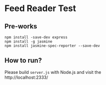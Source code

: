 # Feed Reader Test
## Pre-works
`npm install -save-dev express`  
`npm install -g jasmine`  
`npm install jasmine-spec-reporter --save-dev`  
## How to run?
Please build `server.js` with Node.js and visit the  
http://localhost:2333/ 
